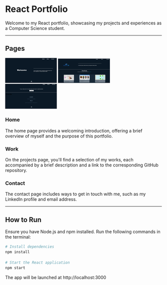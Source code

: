 # React Portfolio

Welcome to my React portfolio, showcasing my projects and experiences as a Computer Science student.


---

## Pages


<div>
  <img src="public/images/home.png" width="33%">
  <img src="public/images/work.png" width="33%">
  <img src="public/images/contact.png" width="33%">
</div>


### Home

The home page provides a welcoming introduction, offering a brief overview of myself and the purpose of this portfolio.

### Work

On the projects page, you'll find a selection of my works, each accompanied by a brief description and a link to the corresponding GitHub repository.

### Contact

The contact page includes ways to get in touch with me, such as my LinkedIn profile and email address.

---
## How to Run

Ensure you have Node.js and npm installed. Run the following commands in the terminal:

```bash
# Install dependencies
npm install

# Start the React application
npm start

```
The app will be launched at http://localhost:3000
